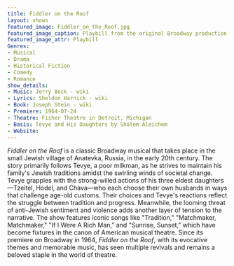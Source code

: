 ```yaml
---
title: Fiddler on the Roof
layout: shows
featured_image: Fiddler_on_the_Roof.jpg
featured_image_caption: Playbill from the original Broadway production of Fiddler on the Roof
featured_image_attr: Playbill
Genres:
- Musical
- Drama
- Historical Fiction
- Comedy
- Romance
show_details: 
- Music: Jerry Bock - wiki
- Lyrics: Sheldon Harnick - wiki
- Book: Joseph Stein - wiki
- Premiere: 1964-07-24
- Theatre: Fisher Theatre in Detroit, Michigan
- Basis: Tevye and His Daughters by Sholem Aleichem
- Website: 
---
```

*Fiddler on the Roof* is a classic Broadway musical that takes place in the small Jewish village of Anatevka, Russia, in the early 20th century. The story primarily follows Tevye, a poor milkman, as he strives to maintain his family's Jewish traditions amidst the swirling winds of societal change. Tevye grapples with the strong-willed actions of his three eldest daughters—Tzeitel, Hodel, and Chava—who each choose their own husbands in ways that challenge age-old customs. Their choices and Tevye's reactions reflect the struggle between tradition and progress. Meanwhile, the looming threat of anti-Jewish sentiment and violence adds another layer of tension to the narrative. The show features iconic songs like "Tradition," "Matchmaker, Matchmaker," "If I Were A Rich Man," and "Sunrise, Sunset," which have become fixtures in the canon of American musical theatre. Since its premiere on Broadway in 1964, *Fiddler on the Roof*, with its evocative themes and memorable music, has seen multiple revivals and remains a beloved staple in the world of theatre.
